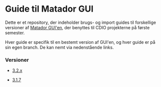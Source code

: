 # Guide til Matador GUI

Dette er et repository, der indeholder brugs- og import guides til forskellige versioner af [Matador GUI'en](https://github.com/diplomit-dtu/Matador_GUI), der benyttes til CDIO projekterne på første semester.  

Hver guide er specifik til en bestemt version af GUI'en, og hver guide er på sin egen branch. De kan nemt via nedenstående links.

### Versioner

 - [3.2.x](https://github.com/diplomit-dtu/MatadorGUIGuide/tree/3.2.x)

 - [3.1.7](https://github.com/diplomit-dtu/MatadorGUIGuide/tree/3.1.7)
 
